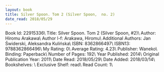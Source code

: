 ```yaml
---
layout: book
title: Silver Spoon. Tom 2 (Silver Spoon,  no. 2)
date_read: 2018/05/29
---
```


Book Id: 22915336\ 
Title: Silver Spoon. Tom 2 (Silver Spoon, #2)\ 
Author: Hiromu Arakawa\ 
Author l-f: Arakawa, Hiromu\ 
Additional Authors: Jan Świderski, Aleksandra Kulińska\ 
ISBN: 8362866497\ 
ISBN13: 9788362866496\ 
My Rating: 0\ 
Average Rating: 4.23\ 
Publisher: Waneko\ 
Binding: Paperback\ 
Number of Pages: 192\ 
Year Published: 2014\ 
Original Publication Year: 2011\ 
Date Read: 2018/05/29\ 
Date Added: 2018/03/14\ 
Bookshelves: \ 
Exclusive Shelf: read\ 
Read Count: 1\ 

